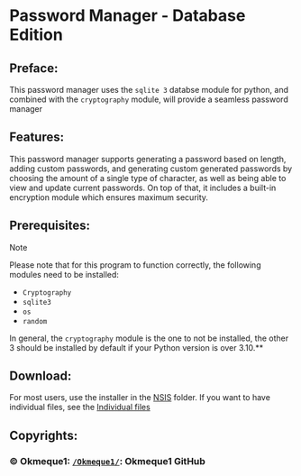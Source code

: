 # Password Manager - Database Edition

## Preface:

This password manager uses the `sqlite 3` databse module for python, and combined with the `cryptography` module, will provide a seamless password manager

## Features:

This password manager supports generating a password based on length, adding custom passwords, and generating custom generated passwords by choosing the amount of a single type of character, as well as being able to view and update current passwords. On top of that, it includes a built-in encryption module which ensures maximum security.

## Prerequisites:

> [!NOTE]
>
> Please note that for this program to function correctly, the following modules need to be installed:
>   - `Cryptography`
>   - `sqlite3`
>   - `os`
>   - `random`
>
> In general, the `cryptography` module is the one to not be installed, the other 3 should be installed by default if your Python version is over 3.10.**


## Download:

For most users, use the installer in the [NSIS](https://github.com/GamerSoft24/Software/tree/Main/PySoft/Large%20Projects/sqlite_pwdmgr/NSIS) folder. If you want to have individual files, see the [Individual files](https://github.com/GamerSoft24/Software/tree/Main/PySoft/Large%20Projects/sqlite_pwdmgr/Individual%20Files)

## Copyrights:

### © Okmeque1: [`/Okmeque1/`](https://github.com/Okmeque1): Okmeque1 GitHub
